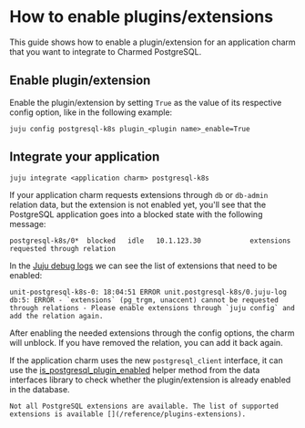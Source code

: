 # How to enable plugins/extensions

This guide shows how to enable a plugin/extension for an application charm that you want to integrate to Charmed PostgreSQL.


## Enable plugin/extension

Enable the plugin/extension by setting `True` as the value of its respective config option, like in the following example:

```text
juju config postgresql-k8s plugin_<plugin name>_enable=True
```

## Integrate your application

```text
juju integrate <application charm> postgresql-k8s 
```

If your application charm requests extensions through `db` or `db-admin` relation data, but the extension is not enabled yet, you'll see that the PostgreSQL application goes into a blocked state with the following message:
```text
postgresql-k8s/0*  blocked   idle   10.1.123.30            extensions requested through relation
```

In the [Juju debug logs](https://juju.is/docs/juju/juju-debug-log) we can see the list of extensions that need to be enabled:

```text
unit-postgresql-k8s-0: 18:04:51 ERROR unit.postgresql-k8s/0.juju-log db:5: ERROR - `extensions` (pg_trgm, unaccent) cannot be requested through relations - Please enable extensions through `juju config` and add the relation again.
```

After enabling the needed extensions through the config options, the charm will unblock. If you have removed the relation, you can add it back again.

If the application charm uses the new `postgresql_client` interface, it can use the [is_postgresql_plugin_enabled](https://charmhub.io/data-platform-libs/libraries/data_interfaces) helper method from the data interfaces library to check whether the plugin/extension is already enabled in the database.

```{note}
Not all PostgreSQL extensions are available. The list of supported extensions is available [](/reference/plugins-extensions).
```

